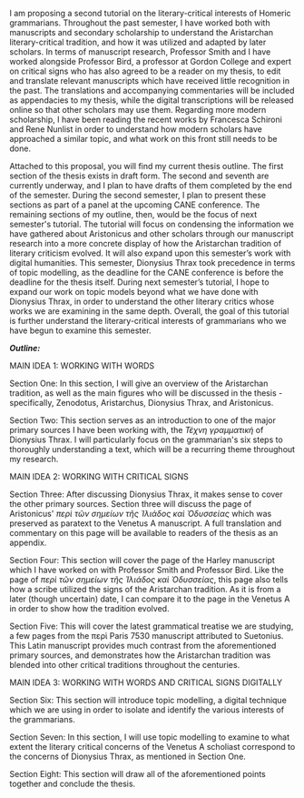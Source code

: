 I am proposing a second tutorial on the literary-critical interests of Homeric grammarians. Throughout the past semester, I have worked both with manuscripts and secondary scholarship to understand the Aristarchan literary-critical tradition, and how it was utilized and adapted by later scholars. In terms of manuscript research, Professor Smith and I have worked alongside Professor Bird, a professor at Gordon College and expert on critical signs who has also agreed to be a reader on my thesis, to edit and translate relevant manuscripts which have received little recognition in the past. The translations and accompanying commentaries will be included as appendacies to my thesis, while the digital transcriptions will be released online so that other scholars may use them. Regarding more modern scholarship, I have been reading the recent works by Francesca Schironi and Rene Nunlist in order to understand how modern scholars have approached a similar topic, and what work on this front still needs to be done.

Attached to this proposal, you will find my current thesis outline. The first section of the thesis exists in draft form. The second and seventh are currently underway, and I plan to have drafts of them completed by the end of the semester. During the second semester, I plan to present these sections as part of a panel at the upcoming CANE conference. The remaining sections of my outline, then, would be the focus of next semester's tutorial. The tutorial will focus on condensing the information we have gathered about Aristonicus and other scholars through our manuscript research into a more concrete display of how the Aristarchan tradition of literary criticism evolved. It will also expand upon this semester’s work with digital humanities. This semester, Dionysius Thrax took precedence in terms of topic modelling, as the deadline for the CANE conference is before the deadline for the thesis itself. During next semester’s tutorial, I hope to expand our work on topic models beyond what we have done with Dionysius Thrax, in order to understand the other literary critics whose works we are examining in the same depth. Overall, the goal of this tutorial is further understand the literary-critical interests of grammarians who we have begun to examine this semester.



***Outline:***

MAIN IDEA 1: WORKING WITH WORDS

Section One: In this section, I will give an overview of the Aristarchan tradition, as well as the main figures who will be discussed in the thesis - specifically, Zenodotus, Aristarchus, Dionysius Thrax, and Aristonicus.

Section Two: This section serves as an introduction to one of the major primary sources I have been working with, the _Τέχνη γραμματική_ of Dionysius Thrax. I will particularly focus on the grammarian's six steps to thoroughly understanding a text, which will be a recurring theme throughout my research. 

MAIN IDEA 2: WORKING WITH CRITICAL SIGNS

Section Three: After discussing Dionysius Thrax, it makes sense to cover the other primary sources. Section three will discuss the page of Aristonicus' _περὶ τῶν σημείων τῆς Ἰλιάδος καὶ Ὀδυσσείας_ which was preserved as paratext to the Venetus A manuscript. A full translation and commentary on this page will be available to readers of the thesis as an appendix.

Section Four: This section will cover the page of the Harley manuscript which I have worked on with Professor Smith and Professor Bird. Like the page of _περὶ τῶν σημείων τῆς Ἰλιάδος καὶ Ὀδυσσείας_, this page also tells how a scribe utilized the signs of the Aristarchan tradition. As it is from a later (though uncertain) date, I can compare it to the page in the Venetus A in order to show how the tradition evolved.

Section Five: This will cover the latest grammatical treatise we are studying, a few pages from the περὶ Paris 7530 manuscript attributed to Suetonius. This Latin manuscript provides much contrast from the aforementioned primary sources, and demonstrates how the Aristarchan tradition was blended into other critical traditions throughout the centuries.

MAIN IDEA 3: WORKING WITH WORDS AND CRITICAL SIGNS DIGITALLY

Section Six: This section will introduce topic modelling, a digital technique which we are using in order to isolate and identify the various interests of the grammarians. 

Section Seven: In this section, I will use topic modelling to examine to what extent the literary critical concerns of the Venetus A scholiast correspond to the concerns of Dionysius Thrax, as mentioned in Section One.

Section Eight: This section will draw all of the aforementioned points together and conclude the thesis.
